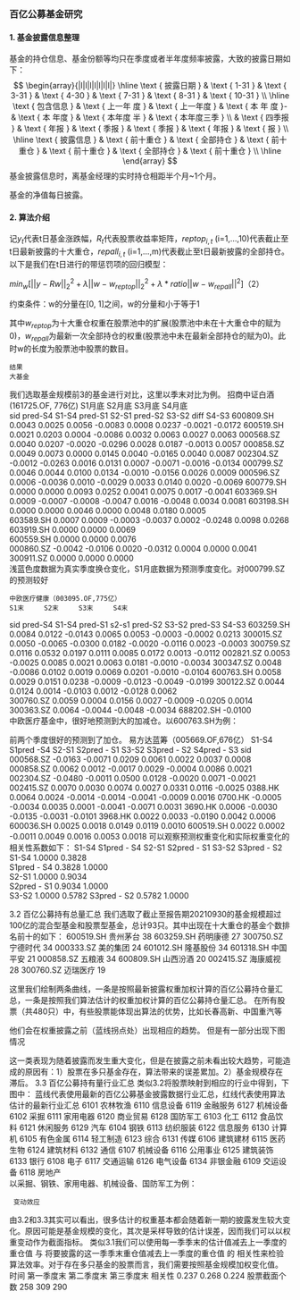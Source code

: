 ### 百亿公募基金研究

#### 1. 基金披露信息整理

基金的持仓信息、基金份额等均只在季度或者半年度频率披露，大致的披露日期如下：
$$
\begin{array}{|l|l|l|l|l|l|l|}
\hline \text { 披露日期 } & \text { 1-31 } & \text { 3-31 } & \text { 4-30 } & \text { 7-31 } & \text { 8-31 } & \text { 10-31 } \\
\hline \text { 包含信息 } & \text { 上一年 度 } & \text { 上一年度 } & \text { 本 年 度 }- & \text { 本 年度 } & \text { 本年度 半 } & \text { 本年度三季 } \\
& \text { 四季报 } & \text { 年报 } & \text { 季报 } & \text { 季报 } & \text { 年报 } & \text { 报 } \\
\hline \text { 披露信息 } & \text { 前十重仓 } & \text { 全部持仓 } & \text { 前十重仓 } & \text { 前十重仓 } & \text { 全部持仓 } & \text { 前十重仓 } \\
\hline
\end{array}
$$
基金披露信息时，离基金经理的实时持仓相距半个月~1个月。

基金的净值每日披露。

#### 2. 算法介绍
记$y_t$代表t日基金涨跌幅，$R_t$代表股票收益率矩阵，$reptop_{i,t}$ (i=1,…,10)代表截止至t日最新披露的十大重仓，$repall_{i,t}$ (i=1,…,m)代表截止至t日最新披露的全部持仓。以下是我们在t日进行的带惩罚项的回归模型：

$min⁡_w⁡[||y-Rw||_2^2 +λ||w-w_{reptop} ||_2^2+λ*ratio||w-w_{repall} ||^2]$（2）

约束条件：w的分量在[0, 1]之间，w的分量和小于等于1

其中$w_{reptop}$为十大重仓权重在股票池中的扩展(股票池中未在十大重仓中的赋为0)，$w_{repall}$为最新一次全部持仓的权重(股票池中未在最新全部持仓的赋为0)。此时w的长度为股票池中股票的数目。

	结果
	大基金
我们选取基金规模前3的基金进行对比，这里以季末对比为例。
	招商中证白酒(161725.OF, 776亿)
	S1月底		S2月底		S3月底		S4月底	
sid	pred-S4	S1-S4	pred-S1	S2-S1	pred-S2	S3-S2	diff	S4-S3
600809.SH	0.0043 	0.0025 	0.0056 	-0.0083 	0.0008 	0.0237 	-0.0021 	-0.0172 
600519.SH	0.0021 	0.0203 	0.0004 	-0.0086 	0.0032 	0.0063 	0.0027 	0.0063 
000568.SZ	0.0040 	0.0207 	-0.0020 	-0.0296 	0.0028 	0.0187 	-0.0013 	0.0057 
000858.SZ	0.0049 	0.0073 	0.0000 	0.0145 	0.0040 	-0.0165 	0.0040 	0.0087 
002304.SZ	-0.0012 	-0.0263 	0.0016 	0.0131 	0.0007 	-0.0071 	-0.0016 	-0.0134 
000799.SZ	0.0046 	0.0044 	0.0100 	0.0134 	-0.0010 	-0.0156 	0.0026 	0.0009 
000596.SZ	0.0006 	-0.0036 	0.0010 	-0.0029 	0.0033 	0.0140 	0.0020 	-0.0069 
600779.SH	0.0000 	0.0000 	0.0093 	0.0252 	0.0041 	0.0075 	0.0017 	-0.0041 
603369.SH	0.0009 	-0.0007 	-0.0008 	-0.0047 	0.0016 	-0.0048 	0.0034 	0.0081 
603198.SH	0.0000 	0.0000 	0.0046 	0.0000 	0.0048 	0.0180 	0.0005 	
603589.SH	0.0007 	0.0009 	-0.0003 	-0.0037 	0.0002 	-0.0248 	0.0098 	0.0268 
603919.SH	0.0000 	0.0000 	0.0069 					
600559.SH	0.0000 	0.0000 	0.0076 					
000860.SZ	-0.0042 	-0.0106 	0.0020 	-0.0312 	0.0004 	0.0000 	0.0041 	
300911.SZ	0.0000 	0.0000 	0.0000 					
浅蓝色度数据为真实季度换仓变化，S1月底数据为预测季度变化。对000799.SZ的预测较好
 
	中欧医疗健康（003095.OF,775亿）
	S1末		S2末		S3末		S4末	
sid	pred-S4	S1-S4	pred-S1	s2-s1	pred-S2	S3-S2	pred-S3	S4-S3
603259.SH	0.0084 	0.0122 	-0.0143 	0.0065 	0.0053 	-0.0003 	-0.0002 	0.0213 
300015.SZ	0.0050 	-0.0065 	-0.0300 	0.0182 	-0.0020 	-0.0116 	0.0023 	-0.0003 
300759.SZ	0.0116 	0.0532 	0.0197 	0.0111 	0.0085 	0.0172 	0.0013 	-0.0112 
002821.SZ	0.0053 	-0.0025 	0.0085 	0.0021 	0.0063 	0.0181 	-0.0010 	-0.0034 
300347.SZ	0.0048 	-0.0086 	0.0102 	0.0019 	0.0069 	0.0201 	-0.0010 	-0.0104 
600763.SH	0.0058 	0.0029 	0.0151 	0.0238 	-0.0009 	-0.0123 	-0.0049 	-0.0199 
300122.SZ	0.0044 	0.0124 	0.0014 	-0.0103 	0.0012 	-0.0128 	0.0062 	
300760.SZ	0.0059 	0.0004 	0.0156 	0.0027 	-0.0009 	-0.0205 	0.0014 	
300363.SZ					0.0064 	-0.0044 	-0.0048 	-0.0034 
688202.SH							-0.0100 	
中欧医疗基金中，很好地预测到大的加减仓。以600763.SH为例：
 
前两个季度很好的预测到了加仓。
	易方达蓝筹（005669.OF,676亿）
	S1-S4	S1pred -S4	S2-S1	S2pred - S1	S3-S2	S3pred - S2	S4pred - S3
sid							
000568.SZ	-0.0163	-0.0071	0.0209	0.0061	0.0022	0.0037	0.0008
000858.SZ	0.0062	0.0012	-0.0017	0.0029	-0.0004	0.0086	0.0021
002304.SZ	-0.0480	-0.0011	0.0500	0.0128	-0.0020	0.0071	-0.0021
002415.SZ	0.0070	0.0030	0.0074	0.0027	0.0331	0.0116	-0.0025
0388.HK	0.0064	0.0024	-0.0014	-0.0014	-0.0041	-0.0009	0.0016
0700.HK	-0.0005	-0.0034	0.0035	0.0001	-0.0041	-0.0071	0.0031
3690.HK	0.0006	-0.0030	-0.0135	-0.0031		-0.0101	
3968.HK			0.0022	0.0033	-0.0190	0.0042	0.0006
600036.SH			0.0025	0.0018	0.0149	0.0119	0.0010
600519.SH	0.0022	0.0002	-0.0011	0.0049	0.0016	0.0053	0.0018
可以观察预测权重变化和实际权重变化的相关性系数如下：
	S1-S4	S1pred - S4	S2-S1	S2pred - S1	S3-S2	S3pred - S2
S1-S4	1.0000 	0.3828 				
S1pred - S4	0.3828 	1.0000 				
S2-S1			1.0000 	0.9034 		
S2pred - S1			0.9034 	1.0000 		
S3-S2					1.0000 	0.5782 
S3pred - S2					0.5782 	1.0000 

3.2 百亿公募持有总量汇总
我们选取了截止至报告期20210930的基金规模超过100亿的混合型基金和股票型基金，总计93只。其中出现在十大重仓的基金个数排名前十的如下：
600519.SH	贵州茅台	38	603259.SH	药明康德	27
300750.SZ	宁德时代	34	000333.SZ	美的集团	24
601012.SH	隆基股份	34	601318.SH	中国平安	21
000858.SZ	五粮液	34	600809.SH	山西汾酒	20
002415.SZ	海康威视	28	300760.SZ	迈瑞医疗	19






这里我们绘制两条曲线，一条是按照最新披露权重加权计算的百亿公募持仓量汇总，一条是按照我们算法估计的权重加权计算的百亿公募持仓量汇总。
在所有股票（共480只）中，有些股票能体现出算法的优势，比如长春高新、中国重汽等
 
 
他们会在权重披露之前（蓝线拐点处）出现相应的趋势。
但是有一部分出现下图情况
 
这一类表现为随着披露而发生重大变化，但是在披露之前未看出较大趋势，可能造成的原因有：1）股票在多只基金存在，算法带来的误差累加。2）基金规模存在滞后。
3.3 百亿公募持有量行业汇总
类似3.2将股票映射到相应的行业中得到，下图中：
蓝线代表使用最新的百亿公募基金披露数据行业汇总，红线代表使用算法估计的最新行业汇总
6101	农林牧渔	6110	信息设备	6119	金融服务	6127	机械设备
6102	采掘	6111	家用电器	6120	商业贸易	6128	国防军工
6103	化工	6112	食品饮料	6121	休闲服务	6129	汽车
6104	钢铁	6113	纺织服装	6122	信息服务	6130	计算机
6105	有色金属	6114	轻工制造	6123	综合	6131	传媒
6106	建筑建材	6115	医药生物	6124	建筑材料	6132	通信
6107	机械设备	6116	公用事业	6125	建筑装饰	6133	银行
6108	电子	6117	交通运输	6126	电气设备	6134	非银金融
6109	交运设备	6118	房地产				
以采掘、钢铁、家用电器、机械设备、国防军工为例：
    
 
	 变动效应
由3.2和3.3其实可以看出，很多估计的权重基本都会随着新一期的披露发生较大变化。原因可能是基金规模的变化，其次是采样导致的估计误差，因而我们可以以权重变动作为截面指标。
类似3.1我们可以使用每一季季末的估计值减去上一季度的重仓值 与 将要披露的这一季季末重仓值减去上一季度的重仓值 的 相关性来检验算法效率。对于存在多只基金的股票而言，我们需要按照基金规模加权变化值。
时间	第一季度末	第二季度末	第三季度末
相关性	0.237	0.268	0.224
股票截面个数	258	309	290

